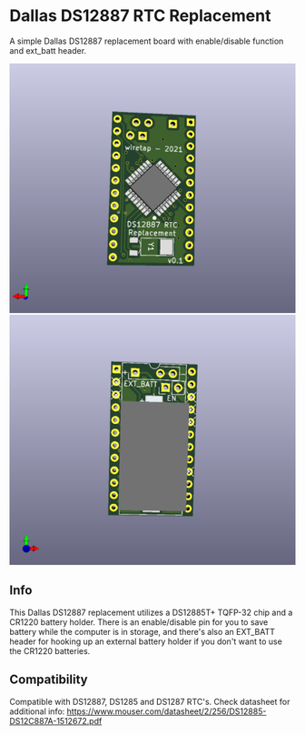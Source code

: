 # Dallas DS12887 RTC Replacement
A simple Dallas DS12887 replacement board with enable/disable function and ext_batt header.

![back](back.png)
\
![front](front.png)

## Info
This Dallas DS12887 replacement utilizes a DS12885T+ TQFP-32 chip and a CR1220 battery holder. There is an enable/disable pin for you to save battery while the computer is in storage, and there's also an EXT_BATT header for hooking up an external battery holder if you don't want to use the CR1220 batteries.

## Compatibility
Compatible with DS12887, DS1285 and DS1287 RTC's. Check datasheet for additional info: https://www.mouser.com/datasheet/2/256/DS12885-DS12C887A-1512672.pdf
